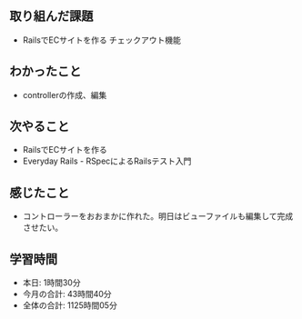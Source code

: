 ## 取り組んだ課題
- RailsでECサイトを作る チェックアウト機能
## わかったこと
- controllerの作成、編集
## 次やること
- RailsでECサイトを作る
- Everyday Rails - RSpecによるRailsテスト入門
## 感じたこと
- コントローラーをおおまかに作れた。明日はビューファイルも編集して完成させたい。
## 学習時間
- 本日: 1時間30分
- 今月の合計: 43時間40分
- 全体の合計: 1125時間05分
